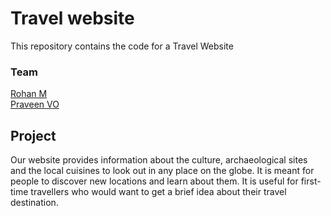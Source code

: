 # Travel website 
This repository contains the code for a Travel Website

### Team
[Rohan M](https://github.com/rohanmrb) <br>
[Praveen VO](https://github.com/Praveen94646)

## Project
Our website provides information about the culture, archaeological sites and the local cuisines to look out in any place on the globe. It is meant for people to discover new locations and learn about them. It is useful for first-time travellers who would want to get a brief idea about their travel destination.
